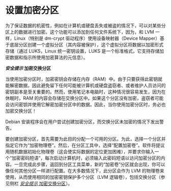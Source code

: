 # 设置加密分区

为了保证数据的机密性，例如在计算机或硬盘丢失或被盗的情况下，可以对某些分区上的数据进行加密。这个功能可以添加到任何文件系统下，因为，和 LVM 一样，Linux（特别是 dm-crypt 驱动程序）使用设备映射器（Device Mapper）基于底层分区创建一个虚拟分区（其内容被保护），这个虚拟分区将数据以加密形式存储（通过 LUKS，Linux 统一密钥设置，LUKS 是一个标准格式，它支持存储加密数据和指示所使用加密算法的元信息）。

**_安全提示_ 加密交换分区**

当使用加密分区时，加密密钥会存储在内存（RAM）中。由于只要获得此密钥就能解密数据，因此避免留下任何可能被计算机或硬盘盗窃者、或者维护人员访问的密钥副本是至关重要的。然而，使用笔记本电脑时，这种情况很容易发生，因为在休眠时，RAM 的内容会存储在交换分区中。如果这个分区没有加密，盗窃者可能会访问密钥并使用它解密加密分区中的数据。因此，当你使用加密分区时，务必也加密交换分区！

Debian 安装程序会在用户尝试创建加密分区，而交换分区未加密的情况下发出警告。

要创建加密分区，首先需要为此目的分配一个可用的分区。为此，选择一个分区并指定它作为“加密物理卷”。然后，在分区工具中，选择“配置加密卷”。软件将提议用随机数据初始化物理卷（这会使实际数据的定位更加困难），并要求你输入一个“加密密码短语”，每次启动计算机时，必须输入此密码短语以访问加密分区的内容。一旦完成此步骤，返回到分区工具菜单，新的“加密卷”分区就会出现，你可以像任何其他分区一样进行配置。在大多数情况下，此分区会作为 LVM 的物理卷来使用，从而使用相同的加密密钥保护多个分区（LVM 逻辑卷），包括交换分区（参见侧栏 [_安全提示_ 加密交换分区](https://www.debian.org/doc/manuals/debian-handbook/sect.installation-steps.en.htmlsect.installation-steps.en.html#sidebar.encrypted-swap-partition)）。
